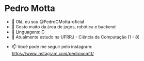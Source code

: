 <h1>Pedro Motta</h1>

- 👋 Olá, eu sou @PedroCMotta-oficial
- 👀 Gosto muito da área de jogos, robótica e backend
- 📓 Linguagens: C
- 🌱 Atualmente estudo na UFRRJ - Ciência da Computação (1 - 8)
<!-- - 💞️ I’m looking to collaborate on ... -->
- 📫 Você pode me seguir pelo instagram: https://www.instagram.com/pedrooomtt/

<!---
PedroCMotta-oficial/PedroCMotta-oficial is a ✨ special ✨ repository because its `README.md` (this file) appears on your GitHub profile.
You can click the Preview link to take a look at your changes.
--->
